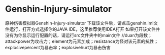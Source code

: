# Genshin-Injury-simulator
原神伤害模拟器Genshin-Injury-simulator
下载该文件后，请点击genshin.iml文件运行，打开方式选择你的JAVA IDE，这里推荐使用IDEA打开
如果打开该文件并没有为你显示运行配置的话，请运行src文件夹中的main文件
//duan为段数；attackpower为攻击力；element为元素加成；resistance为怪对该元素的抗性；explosivepercent为暴击率；explosivehurt为暴击伤害

